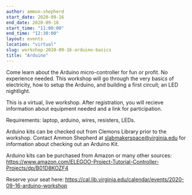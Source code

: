 ```yaml
---
author: ammon-shepherd
start_date: 2020-09-16
end_date: 2020-09-16
start_time: "11:00:00"
end_time: "12:30:00"
layout: events
location: "virtual"
slug: workshop-2020-09-16-arduino-basics
title: "Arduino"
---
```


Come learn about the Arduino micro-controller for fun or profit. No experience needed. This workshop will go through the very basics of electricity, how to setup the Arduino, and building a first circuit; an LED nightlight. 

This is a virtual, live workshop. After registration, you will recieve information about equipment needed and a link for participation. 

Requirements: laptop, arduino, wires, resisters, LEDs.

Arduino kits can be checked out from Clemons Library prior to the workshop. Contact Ammon Shepherd at slabmakerspace@virginia.edu for information about checking out an Arduino Kit.

Arduino kits can be purchased from Amazon or many other sources:
[https://www.amazon.com/ELEGOO-Project-Tutorial-Controller-Projects/dp/B01D8KOZF4 ](https://www.amazon.com/ELEGOO-Project-Tutorial-Controller-Projects/dp/B01D8KOZF4)

Reserve your seat here:
[https://cal.lib.virginia.edu/calendar/events/2020-09-16-arduino-workshop ](https://cal.lib.virginia.edu/calendar/events/2020-09-16-arduino-workshop)
